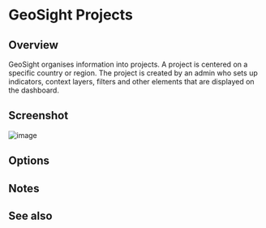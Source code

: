 [//]: # "GeoSight is UNICEF's geospatial web-based business intelligence platform."
[//]: # 
[//]: # "Contact : geosight-no-reply@unicef.org"
[//]: # 
[//]: # ".. note:: This program is free software; you can redistribute it and/or modify"
[//]: # "    it under the terms of the GNU Affero General Public License as published by"
[//]: # "    the Free Software Foundation; either version 3 of the License, or"
[//]: # "    (at your option) any later version."
[//]: # 
[//]: # "__author__ = 'irwan@kartoza.com'"
[//]: # "__date__ = '13/06/2023'"
[//]: # "__copyright__ = ('Copyright 2023, Unicef')"
[//]: # "__copyright__ = ('Copyright 2023, Unicef')"

# GeoSight Projects

## Overview

GeoSight organises information into projects. A project is centered on a specific country or region. The project is created by an admin who sets up indicators, context layers, filters and other elements that are displayed on the dashboard.

## Screenshot

![image](https://user-images.githubusercontent.com/178003/183943794-6aac64e8-95e5-4223-8ce9-d56eb53fd3ca.png)


## Options

## Notes

## See also
